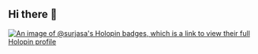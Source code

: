 ## Hi there 👋

<!--
**Surjasa/Surjasa** is a ✨ _special_ ✨ repository because its `README.md` (this file) appears on your GitHub profile.

Here are some ideas to get you started:

- 🔭 I’m currently working on ...
- 🌱 I’m currently learning ...
- 👯 I’m looking to collaborate on ...
- 🤔 I’m looking for help with ...
- 💬 Ask me about ...
- 📫 How to reach me: ...
- 😄 Pronouns: ...
- ⚡ Fun fact: ...
-->
[![An image of @surjasa's Holopin badges, which is a link to view their full Holopin profile](https://holopin.me/surjasa)](https://holopin.io/@surjasa)
